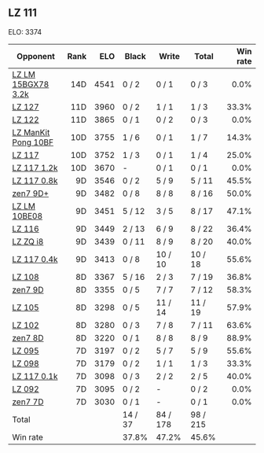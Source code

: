 ## LZ 111 ##

ELO: 3374

Opponent | Rank | ELO | Black | Write | Total | Win rate
---------|-----:|----:|-------|-------|-------|-------:
[LZ LM 15BGX78 3.2k](LZ%20LM%2015BGX78%203.2k.md) | 14D | 4541 | 0 / 2 | 0 / 1 | 0 / 3 | 0.0%
[LZ 127](LZ%20127.md) | 11D | 3960 | 0 / 2 | 1 / 1 | 1 / 3 | 33.3%
[LZ 122](LZ%20122.md) | 11D | 3865 | 0 / 1 | 0 / 2 | 0 / 3 | 0.0%
[LZ ManKit Pong 10BF](LZ%20ManKit%20Pong%2010BF.md) | 10D | 3755 | 1 / 6 | 0 / 1 | 1 / 7 | 14.3%
[LZ 117](LZ%20117.md) | 10D | 3752 | 1 / 3 | 0 / 1 | 1 / 4 | 25.0%
[LZ 117 1.2k](LZ%20117%201.2k.md) | 10D | 3670 | - | 0 / 1 | 0 / 1 | 0.0%
[LZ 117 0.8k](LZ%20117%200.8k.md) | 9D | 3546 | 0 / 2 | 5 / 9 | 5 / 11 | 45.5%
[zen7 9D+](zen7%209D+.md) | 9D | 3482 | 0 / 8 | 8 / 8 | 8 / 16 | 50.0%
[LZ LM 10BE08](LZ%20LM%2010BE08.md) | 9D | 3451 | 5 / 12 | 3 / 5 | 8 / 17 | 47.1%
[LZ 116](LZ%20116.md) | 9D | 3449 | 2 / 13 | 6 / 9 | 8 / 22 | 36.4%
[LZ ZQ i8](LZ%20ZQ%20i8.md) | 9D | 3439 | 0 / 11 | 8 / 9 | 8 / 20 | 40.0%
[LZ 117 0.4k](LZ%20117%200.4k.md) | 9D | 3413 | 0 / 8 | 10 / 10 | 10 / 18 | 55.6%
[LZ 108](LZ%20108.md) | 8D | 3367 | 5 / 16 | 2 / 3 | 7 / 19 | 36.8%
[zen7 9D](zen7%209D.md) | 8D | 3355 | 0 / 5 | 7 / 7 | 7 / 12 | 58.3%
[LZ 105](LZ%20105.md) | 8D | 3298 | 0 / 5 | 11 / 14 | 11 / 19 | 57.9%
[LZ 102](LZ%20102.md) | 8D | 3280 | 0 / 3 | 7 / 8 | 7 / 11 | 63.6%
[zen7 8D](zen7%208D.md) | 8D | 3220 | 0 / 1 | 8 / 8 | 8 / 9 | 88.9%
[LZ 095](LZ%20095.md) | 7D | 3197 | 0 / 2 | 5 / 7 | 5 / 9 | 55.6%
[LZ 098](LZ%20098.md) | 7D | 3179 | 0 / 2 | 1 / 1 | 1 / 3 | 33.3%
[LZ 117 0.1k](LZ%20117%200.1k.md) | 7D | 3098 | 0 / 3 | 2 / 2 | 2 / 5 | 40.0%
[LZ 092](LZ%20092.md) | 7D | 3095 | 0 / 2 | - | 0 / 2 | 0.0%
[zen7 7D](zen7%207D.md) | 7D | 3030 | 0 / 1 | - | 0 / 1 | 0.0%
Total | | | 14 / 37 | 84 / 178 | 98 / 215 | 
Win rate| | | 37.8% | 47.2% | 45.6% | 

